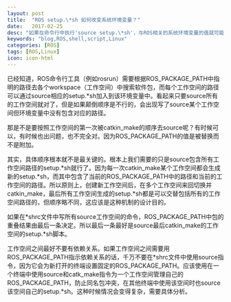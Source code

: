 ```yaml
---
layout: post
title:  "ROS setup.\*sh 如何改变系统环境变量？"
date:   2017-02-25
desc: "如果在命令行中执行'source setup.\*sh'，与ROS相关的系统环境变量的值就可能改变。"
keywords: "blog,ROS,shell,script,Linux"
categories: [ROS]
tags: [ROS,Linux]
icon: icon-html
---
```


已经知道，ROS命令行工具（例如rosrun）需要根据ROS\_PACKAGE\_PATH中指明的路径去各个workspace（工作空间）中搜索软件包，而每个工作空间的路径可以通过source相应的setup.\*sh加入到该环境变量中。看起来只要source所有的工作空间就对了，但是如果颠倒顺序是不行的，会出现写了source某个工作空间但环境变量中没有包含对应的路径。

那是不是要按照工作空间的第一次被catkin\_make的顺序去source呢？有时候可以，有时候也出问题，也不完全对。因为ROS\_PACKAGE\_PATH的值是被替换而不是附加。

其实，具体顺序根本就不是最关键的。根本上我们需要的只是source包含所有工作空间路径的setup.\*sh就行了。因为每一次catkin\_make某个工作空间都会生成新的setup.\*sh，而其中包含了当前的ROS\_PACKAGE\_PATH中的路径和当前的工作空间的路径。所以原则上，创建新工作空间后，在多个工作空间来回切换并catkin\_make，最后所有工作空间生成的setup.\*sh都是可以交替包括所有的工作空间路径的，但顺序略不同，这应该是这种机制的设计目的。

如果在\*shrc文件中写所有source工作空间的命令，ROS\_PACKAGE\_PATH中包的重叠结果由最后一条决定。所以最后一条最好是source最后catkin\_make的工作空间的setup.\*sh脚本。

工作空间之间最好不要有依赖关系。如果工作空间之间需要用ROS\_PACKAGE\_PATH指示依赖关系的话，千万不要在\*shrc文件中使用source指令，因为它会为新打开的终端设置固定的ROS\_PACKAGE\_PATH。应该使用在一个终端中使用source和catk\_make指令为一个工作空间管理自己的ROS\_PACKAGE\_PATH，防止同名包冲突，在其他终端中使用该空间时也source该空间自己的setup.\*sh。这种时候情况会变得复杂，需要具体分析。
